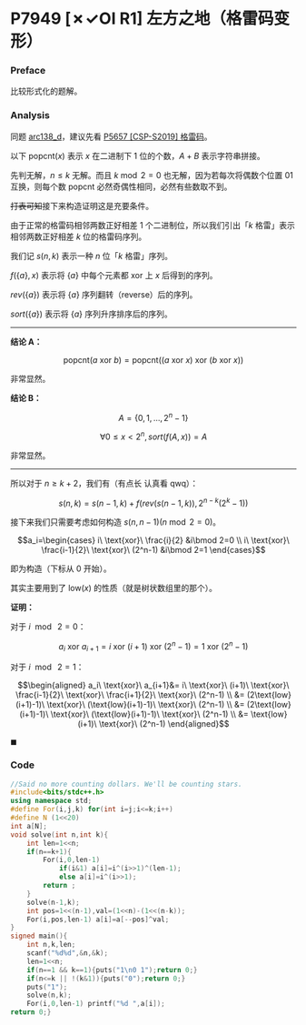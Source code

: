 # P7949 [✗✓OI R1] 左方之地（格雷码变形）

### Preface

比较形式化的题解。

### Analysis

同题 [arc138_d](https://atcoder.jp/contests/arc138/tasks/arc138_d)，建议先看 [P5657 [CSP-S2019] 格雷码](https://www.luogu.com.cn/problem/P5657)。

以下 $\text{popcnt}(x)$ 表示 $x$ 在二进制下 $1$ 位的个数，$A+B$ 表示字符串拼接。

先判无解，$n\le k$ 无解。而且 $k \bmod 2=0$ 也无解，因为若每次将偶数个位置 $01$ 互换，则每个数 $\text{popcnt}$ 必然奇偶性相同，必然有些数取不到。

~~打表可知~~接下来构造证明这是充要条件。

由于正常的格雷码相邻两数正好相差 $1$ 个二进制位，所以我们引出「$k$ 格雷」表示相邻两数正好相差 $k$ 位的格雷码序列。

我们记 $s(n,k)$ 表示一种 $n$ 位「$k$ 格雷」序列。

$f(\{a\},x)$ 表示将 $\{a\}$ 中每个元素都 $\text{xor}$ 上 $x$ 后得到的序列。

$rev(\{a\})$ 表示将 $\{a\}$ 序列翻转（reverse）后的序列。

$sort(\{a\})$ 表示将 $\{a\}$ 序列升序排序后的序列。

------------

**结论 A：**

$$\text{popcnt}(a\ \text{xor}\ b)=\text{popcnt}((a\ \text{xor}\ x)\ \text{xor}\ (b\ \text{xor}\ x))$$

非常显然。

**结论 B：**

$$A=\{0,1,\dots,2^n-1\}$$

$$\forall 0\le x<2^n,sort(f(A,x))=A$$

非常显然。


------------


所以对于 $n\ge k+2$，我们有（有点长 认真看 qwq）：

$$s(n,k)=s(n-1,k)+f(rev(s(n-1,k)),2^{n-k}(2^k-1))$$

接下来我们只需要考虑如何构造 $s(n,n-1)(n \bmod 2=0)$。

$$a_i=\begin{cases}
i\ \text{xor}\ \frac{i}{2} &i\bmod 2=0
\\
i\ \text{xor}\ \frac{i-1}{2}\ \text{xor}\ (2^n-1) &i\bmod 2=1
\end{cases}$$

即为构造（下标从 $0$ 开始）。

其实主要用到了 $\text{low}(x)$ 的性质（就是树状数组里的那个）。

**证明：**

对于 $i\ \bmod\ 2=0$：

$$a_i\ \text{xor}\ a_{i+1}=i\ \text{xor}\ (i+1)\ \text{xor}\ (2^n-1)=1\ \text{xor}\ (2^n-1)$$

对于 $i\ \bmod\ 2=1$：

$$\begin{aligned}
a_i\ \text{xor}\ a_{i+1}&=
i\ \text{xor}\ (i+1)\ \text{xor}\ \frac{i-1}{2}\ \text{xor}\ \frac{i+1}{2}\ \text{xor}\ (2^n-1)
\\
&=
(2\text{low}(i+1)-1)\ \text{xor}\ (\text{low}(i+1)-1)\ \text{xor}\ (2^n-1)
\\
&=
(2\text{low}(i+1)-1)\ \text{xor}\ (\text{low}(i+1)-1)\ \text{xor}\ (2^n-1)
\\
&=
\text{low}(i+1)\ \text{xor}\ (2^n-1)
\end{aligned}$$

$\blacksquare$

### Code

```cpp
//Said no more counting dollars. We'll be counting stars.
#include<bits/stdc++.h>
using namespace std;
#define For(i,j,k) for(int i=j;i<=k;i++)
#define N (1<<20)
int a[N];
void solve(int n,int k){
	int len=1<<n;
	if(n==k+1){
		For(i,0,len-1)
			if(i&1) a[i]=i^(i>>1)^(len-1);
			else a[i]=i^(i>>1);
		return ;
	}
	solve(n-1,k);
	int pos=1<<(n-1),val=(1<<n)-(1<<(n-k));
	For(i,pos,len-1) a[i]=a[--pos]^val;
}
signed main(){
	int n,k,len;
	scanf("%d%d",&n,&k);
	len=1<<n;
	if(n==1 && k==1){puts("1\n0 1");return 0;}
	if(n<=k || !(k&1)){puts("0");return 0;}
	puts("1");
	solve(n,k);
	For(i,0,len-1) printf("%d ",a[i]);
return 0;}
```
